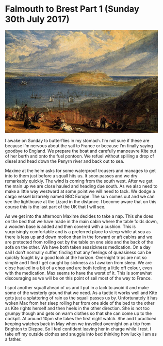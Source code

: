
# Falmouth to Brest Part 1 (Sunday 30th July 2017) #

![*Falmouth Harbour, Cornwall (XVIII-XIX cent.) J.M.W. Turner*](../images/FalmouthHarbour.jpg "Falmouth Harbour")

I awake on Sunday to butterflies in my stomach. I’m not sure if these are because I’m nervous about the sail to France or because I’m finally saying goodbye to England. We prepare the boat and carefully manoeuvre Kite out of her berth and onto the fuel pontoon. We refuel without spilling a drop of diesel and head down the Penyrn river and back out to sea.

Maxime at the helm asks for some waterproof trousers and manages to get into to them just before a squall hits us. It soon passes and we dry remarkably quickly. The wind is coming from the south west. After we get the main up we are close hauled and heading due south. As we also need to make a little way westward at some point we will need to tack. We dodge a cargo vessel bizarrely named BBC Europe. The sun comes out and we can see the lighthouse at the Lizard in the distance. I become aware that on this course this is the last part of the UK that I will see.

As we get into the afternoon Maxime decides to take a nap. This she does on the bed that we have made in the main cabin where the table folds down, a wooden base is added and then covered with a cushion. This is surprisingly comfortable and is a preferred place to sleep while at sea as there is less up and down motion than in the forward or aft cabins and we are protected from rolling out by the table on one side and the back of the sofa on the other. We have both taken seasickness medication. On a day sail I don’t normally suffer, finding that any feelings of queasiness can be quickly fought by a good look at the horizon. Overnight trips are not so simple and I find I get caught by sickness as I awaken from sleep. We are close hauled in a bit of a chop and are both feeling a little off colour, even with the medication. Max seems to have the worst of it. This is somewhat discouraging as we will be on this point of sail most of the way to France.

I spot another squall ahead of us and I put in a tack to avoid it and make some of the westerly ground that we need. As a tactic it works well and Kite gets just a splattering of rain as the squall passes us by. Unfortunately it has woken Max from her sleep rolling her from one side of the bed to the other as Kite rights herself and then heels in the other direction. She is not too grumpy though and gets on warm clothes so that she can come up to the cockpit. At around 10pm she takes the first night watch. She and I practiced keeping watches back in May when we travelled overnight on a trip from Brighton to Dieppe. So I feel confident leaving her in charge while I rest. I take off my outside clothes and snuggle into bed thinking how lucky I am as a father.
